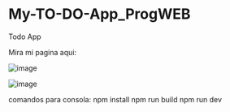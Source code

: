 # My-TO-DO-App_ProgWEB
 Todo App

Mira mi pagina aqui:

![image](https://user-images.githubusercontent.com/98183323/195272020-e347b143-2cfb-4720-b0bb-35975043935f.png)

![image](https://user-images.githubusercontent.com/98183323/195272227-5bda64bd-7762-4da5-b6c4-92565e2ed852.png)

comandos para consola:
npm install
npm run build
npm run dev

